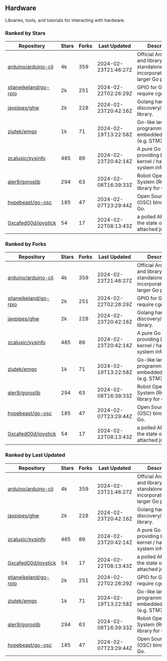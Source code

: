 ## Hardware

Libraries, tools, and tutorials for interacting with hardware.

### Ranked by Stars

| Repository | Stars | Forks | Last Updated | Description | 
|------------|-------|-------|--------------|-------------|
| [arduino/arduino-cli](https://github.com/arduino/arduino-cli) | 4k | 359 | 2024-02-23T21:46:27Z |  Official Arduino CLI and library. Can run standalone, or be incorporated into larger Go projects. |
| [stianeikeland/go-rpio](https://github.com/stianeikeland/go-rpio) | 2k | 251 | 2024-02-22T02:26:29Z |  GPIO for Go, doesn't require cgo. |
| [jaypipes/ghw](https://github.com/jaypipes/ghw) | 2k | 228 | 2024-02-23T20:42:16Z |  Golang hardware discovery/inspection library. |
| [ziutek/emgo](https://github.com/ziutek/emgo) | 1k | 71 | 2024-02-19T13:22:58Z |  Go-like language for programming embedded systems (e.g. STM32 MCU). |
| [zcalusic/sysinfo](https://github.com/zcalusic/sysinfo) | 485 | 89 | 2024-02-23T20:42:14Z |  A pure Go library providing Linux OS / kernel / hardware system information. |
| [aler9/goroslib](https://github.com/aler9/goroslib) | 294 | 63 | 2024-02-08T16:39:33Z |  Robot Operating System (ROS) library for Go. |
| [hypebeast/go-osc](https://github.com/hypebeast/go-osc) | 185 | 47 | 2024-02-07T23:29:44Z |  Open Sound Control (OSC) bindings for Go. |
| [0xcafed00d/joystick](https://github.com/0xcafed00d/joystick) | 54 | 17 | 2024-02-22T08:13:43Z |  a polled API to read the state of an attached joystick. |

### Ranked by Forks

| Repository | Stars | Forks | Last Updated | Description | 
|------------|-------|-------|--------------|-------------|
| [arduino/arduino-cli](https://github.com/arduino/arduino-cli) | 4k | 359 | 2024-02-23T21:46:27Z |  Official Arduino CLI and library. Can run standalone, or be incorporated into larger Go projects. |
| [stianeikeland/go-rpio](https://github.com/stianeikeland/go-rpio) | 2k | 251 | 2024-02-22T02:26:29Z |  GPIO for Go, doesn't require cgo. |
| [jaypipes/ghw](https://github.com/jaypipes/ghw) | 2k | 228 | 2024-02-23T20:42:16Z |  Golang hardware discovery/inspection library. |
| [zcalusic/sysinfo](https://github.com/zcalusic/sysinfo) | 485 | 89 | 2024-02-23T20:42:14Z |  A pure Go library providing Linux OS / kernel / hardware system information. |
| [ziutek/emgo](https://github.com/ziutek/emgo) | 1k | 71 | 2024-02-19T13:22:58Z |  Go-like language for programming embedded systems (e.g. STM32 MCU). |
| [aler9/goroslib](https://github.com/aler9/goroslib) | 294 | 63 | 2024-02-08T16:39:33Z |  Robot Operating System (ROS) library for Go. |
| [hypebeast/go-osc](https://github.com/hypebeast/go-osc) | 185 | 47 | 2024-02-07T23:29:44Z |  Open Sound Control (OSC) bindings for Go. |
| [0xcafed00d/joystick](https://github.com/0xcafed00d/joystick) | 54 | 17 | 2024-02-22T08:13:43Z |  a polled API to read the state of an attached joystick. |

### Ranked by Last Updated

| Repository | Stars | Forks | Last Updated | Description | 
|------------|-------|-------|--------------|-------------|
| [arduino/arduino-cli](https://github.com/arduino/arduino-cli) | 4k | 359 | 2024-02-23T21:46:27Z |  Official Arduino CLI and library. Can run standalone, or be incorporated into larger Go projects. |
| [jaypipes/ghw](https://github.com/jaypipes/ghw) | 2k | 228 | 2024-02-23T20:42:16Z |  Golang hardware discovery/inspection library. |
| [zcalusic/sysinfo](https://github.com/zcalusic/sysinfo) | 485 | 89 | 2024-02-23T20:42:14Z |  A pure Go library providing Linux OS / kernel / hardware system information. |
| [0xcafed00d/joystick](https://github.com/0xcafed00d/joystick) | 54 | 17 | 2024-02-22T08:13:43Z |  a polled API to read the state of an attached joystick. |
| [stianeikeland/go-rpio](https://github.com/stianeikeland/go-rpio) | 2k | 251 | 2024-02-22T02:26:29Z |  GPIO for Go, doesn't require cgo. |
| [ziutek/emgo](https://github.com/ziutek/emgo) | 1k | 71 | 2024-02-19T13:22:58Z |  Go-like language for programming embedded systems (e.g. STM32 MCU). |
| [aler9/goroslib](https://github.com/aler9/goroslib) | 294 | 63 | 2024-02-08T16:39:33Z |  Robot Operating System (ROS) library for Go. |
| [hypebeast/go-osc](https://github.com/hypebeast/go-osc) | 185 | 47 | 2024-02-07T23:29:44Z |  Open Sound Control (OSC) bindings for Go. |

